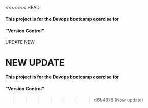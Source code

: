 <<<<<<< HEAD
#### This project is for the Devops bootcamp exercise for 
#### "Version Control" 


UPDATE NEW

NEW UPDATE
=======




#### This project is for the Devops bootcamp exercise for 




#### "Version Control" 
>>>>>>> d6b4878 (New update)
